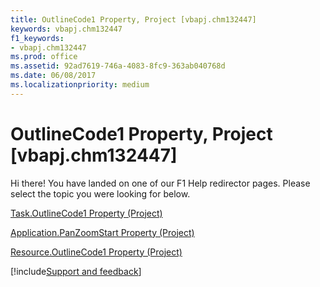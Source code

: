 ```yaml
---
title: OutlineCode1 Property, Project [vbapj.chm132447]
keywords: vbapj.chm132447
f1_keywords:
- vbapj.chm132447
ms.prod: office
ms.assetid: 92ad7619-746a-4083-8fc9-363ab040768d
ms.date: 06/08/2017
ms.localizationpriority: medium
---
```



# OutlineCode1 Property, Project [vbapj.chm132447]

Hi there! You have landed on one of our F1 Help redirector pages. Please select the topic you were looking for below.

[Task.OutlineCode1 Property (Project)](https://msdn.microsoft.com/library/baf79bbb-1325-a320-d7c6-21928d5d29c9%28Office.15%29.aspx)

[Application.PanZoomStart Property (Project)](https://msdn.microsoft.com/library/7e5ff081-c5fb-165e-8ded-bad1c3cdc72a%28Office.15%29.aspx)

[Resource.OutlineCode1 Property (Project)](https://msdn.microsoft.com/library/7ae60245-8135-45cc-a609-fb2df1dfdd11%28Office.15%29.aspx)

[!include[Support and feedback](~/includes/feedback-boilerplate.md)]